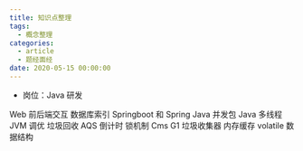 ```yaml
---
title: 知识点整理
tags:
  - 概念整理
categories:
  - article
  - 题经面经
date: 2020-05-15 00:00:00
---
```


- 岗位：Java 研发

Web 前后端交互
数据库索引
Springboot 和 Spring
Java 并发包
Java 多线程
JVM 调优
垃圾回收
AQS 倒计时
锁机制
Cms G1 垃圾收集器
内存缓存
volatile
数据结构
